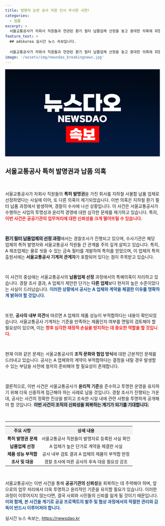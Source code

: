 ```yaml
---
title: 발명자 논란 공사 직원 인사 무시한 사연!
categories:
  - 법률
excerpt: >
  서울교통공사가 자회사 직원들과 연관된 환기 필터 납품업체 선정을 놓고 중대한 의혹에 휘말렸습니다. 경찰은 이로 인해 배임 가능성을 조사 중이며, 비용과 성능 논란까지 얽혀있어 후폭풍이 예상됩니다. 클릭하여 자세히 알아보세요!
feature_text: >
  ## adskorea 실시간 뉴스 속보입니다.

  서울교통공사가 자회사 직원들과 연관된 환기 필터 납품업체 선정을 놓고 중대한 의혹에 휘말렸습니다. 경찰은 이로 인해 배임 가능성을 조사 중이며, 비용과 성능 논란까지 얽혀있어 후폭풍이 예상됩니다. 클릭하여 자세히 알아보세요!
image: '/assets/img/newsdao_breakingnews.jpg'
---
```


<p><img src="/assets/img/newsdao_breakingnews.jpg" alt="adskorea 속보" /></p>

<h2 data-ke-size="size26">서울교통공사 특허 발명권과 납품 의혹</h2>

<p data-ke-size="size16">&nbsp;</p>

<p>서울교통공사가 자회사 직원들의 <b>특허 발명권</b>을 가진 회사를 지하철 사물함 납품 업체로 선정하였다는 사실에 이어, 또 다른 의혹이 제기되었습니다. 이번 의혹은 지하철 환기 필터 납품 과정에서 발생하며, 경찰이 수사에 나선 상황입니다. 이 사건은 서울교통공사가 수행하는 사업의 투명성과 윤리적 경영에 대한 심각한 문제를 제기하고 있습니다. 특히, <b><span style="color: #ee2323;">이번 사건은 공공기관의 업무처리에 대한 신뢰성을 크게 떨어뜨릴 수 있습니다.</span></b> </p>

<p data-ke-size="size16">&nbsp;</p>

<p><b><span style="background-color: #21538527;">환기 필터 납품업체의 선정 과정</span></b>에서는 경찰조사가 진행되고 있으며, 수사기관은 해당 업체의 특허 발명자와 서울교통공사 직원들 간 관계를 주의 깊게 살피고 있습니다. 특히, A 제조업체는 물로 씻을 수 있는 금속 필터를 개발하여 특허를 얻었으며, 이 업체의 특허출원서에는 <b>서울교통공사 기계처 관계자</b>가 포함되어 있다는 점이 주목받고 있습니다. </p>

<p data-ke-size="size16">&nbsp;</p>

<p>이 사건의 중심에는 서울교통공사의 <b>납품업체 선정</b> 과정에서의 특혜의혹이 자리하고 있습니다. 경찰 조사 결과, A 업체가 제안한 단가는 <b>다른 업체</b>보다 현저히 높은 수준이었다는 사실이 드러났습니다. <b><span style="color: #1a5490;">이러한 상황에서 공사는 A 업체와 계약을 체결한 이유를 명확하게 밝혀야 할 것입니다.</span></b></p>

<p data-ke-size="size16">&nbsp;</p>

<p>또한, <b>공사의 내부 의견</b>에 따르면 A 업체의 제품 성능이 부적합하다는 내용이 확인되었습니다. 서울교통공사 기계처는 기준을 만족하는 제품인지 여부를 면밀히 검토해야 할 필요성이 있으며, 이는 <b><span style="color: #ee2323;">향후 심각한 재정적 손실을 방지하는 데 중요한 역할을 할 것입니다.</span></b> </p>

<p data-ke-size="size16">&nbsp;</p>

<p>현재 이와 같은 문제는 서울교통공사의 <b>조직 문화와 협업 방식</b>에 대한 근본적인 문제를 드러내고 있습니다. 공사는 A 업체와의 계약이 부적합하다는 결정을 내릴 경우 발생할 수 있는 부담을 사전에 철저히 준비해야 할 필요성이 존재합니다. </p>

<p data-ke-size="size16">&nbsp;</p>

<p>결론적으로, 이번 사건은 서울교통공사가 <b>윤리적 기준</b>을 준수하고 투명한 운영을 유지하기 위해 더욱 신중하게 접근해야 하는 사례로 남을 것입니다. 경찰 조사가 진행되는 가운데, 공사는 사건의 정확한 진상을 밝히고 조속한 시일 내에 관련 사항을 투명하게 공개해야 할 것입니다. <b><span style="background-color: #21538527;">이번 사건이 조직의 신뢰성을 회복하는 계기가 되기를 기대합니다.</span></b></p>

<p data-ke-size="size16">&nbsp;</p> 

<hr>

<table style="width: 100%; border-collapse: collapse;">
<tr style="background-color: #f2f2f2;">
<th style="text-align: center;">주요 사항</th>
<th style="text-align: center;">상세 내용</th>
</tr>
<tr>
<td style="text-align: center; height: 17px;"><b>특허 발명권 문제</b></td>
<td style="text-align: center; height: 17px;">서울교통공사 직원들이 발명자로 등록된 사실 확인</td>
</tr>
<tr>
<td style="text-align: center; height: 17px;"><b>납품업체 선정</b></td>
<td style="text-align: center; height: 17px;">A 업체가 높은 단가로 계약을 체결한 사실</td>
</tr>
<tr>
<td style="text-align: center; height: 17px;"><b>제품 성능 부적합</b></td>
<td style="text-align: center; height: 17px;">공사 내부 검토 결과 A 업체의 제품이 부적합 판정</td>
</tr>
<tr>
<td style="text-align: center; height: 17px;"><b>조사 및 대응</b></td>
<td style="text-align: center; height: 17px;">경찰 조사에 따른 공사의 후속 대응 필요성 강조</td>
</tr>
</table>

<p data-ke-size="size16">&nbsp;</p> 

<p>서울교통공사는 이번 사건을 통해 <b>공공기관의 신뢰성</b>을 회복하는 데 주력해야 하며, 앞으로의 업무 처리에서 더욱 투명하고 윤리적인 기준을 유지할 필요가 있습니다. 이러한 과정이 이루어지지 않는다면, 결국 사회와 시민들의 신뢰를 잃게 될 것이기 때문입니다. <b><span style="color: #1a5490;">이와 함께, 본 사건을 계기로 공공 프로젝트의 발주 및 협상 과정에서의 적절한 관리와 감독이 반드시 이루어져야 합니다.</span></b> </p>
실시간 뉴스 속보는, <a href="https://newsdao.kr" rel="dofollow">https://newsdao.kr</a>


